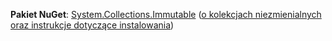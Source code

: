 **Pakiet NuGet**: [System.Collections.Immutable](http://go.microsoft.com/fwlink/?LinkId=318047) ([o kolekcjach niezmienialnych oraz instrukcje dotyczące instalowania](/dotnet/api/system.collections.immutable#Remarks))
